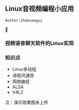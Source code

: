 ## Linux音视频编程小应用

`Author:zhanxuegui` 


:apple:

### 视频语音聊天软件的Linux实现

### 知识点
- Linux多线程
- 进程间通信
- 网络编程
- ALSA
- V4L2

注：演示效果图未上传
